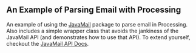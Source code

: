 ## An Example of Parsing Email with Processing

An example of using the [JavaMail](https://java.net/projects/javamail/pages/Home) package to parse email in Processing. Also includes a simple wrapper class that avoids the jankiness of the JavaMail API (and demonstrates how to use that API). To extend yourself, checkout the [JavaMail API Docs](https://javamail.java.net/nonav/docs/api/).